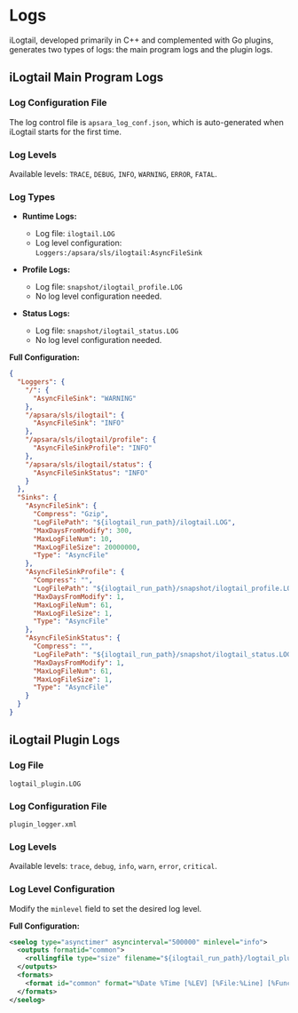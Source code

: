 # Logs

iLogtail, developed primarily in C++ and complemented with Go plugins, generates two types of logs: the main program logs and the plugin logs.

## iLogtail Main Program Logs

### Log Configuration File

The log control file is `apsara_log_conf.json`, which is auto-generated when iLogtail starts for the first time.

### Log Levels

Available levels: `TRACE`, `DEBUG`, `INFO`, `WARNING`, `ERROR`, `FATAL`.

### Log Types

* **Runtime Logs:**
  * Log file: `ilogtail.LOG`
  * Log level configuration: `Loggers:/apsara/sls/ilogtail:AsyncFileSink`
  
* **Profile Logs:**
  * Log file: `snapshot/ilogtail_profile.LOG`
  * No log level configuration needed.

* **Status Logs:**
  * Log file: `snapshot/ilogtail_status.LOG`
  * No log level configuration needed.

**Full Configuration:**

```json
{
  "Loggers": {
    "/": {
      "AsyncFileSink": "WARNING"
    },
    "/apsara/sls/ilogtail": {
      "AsyncFileSink": "INFO"
    },
    "/apsara/sls/ilogtail/profile": {
      "AsyncFileSinkProfile": "INFO"
    },
    "/apsara/sls/ilogtail/status": {
      "AsyncFileSinkStatus": "INFO"
    }
  },
  "Sinks": {
    "AsyncFileSink": {
      "Compress": "Gzip",
      "LogFilePath": "${ilogtail_run_path}/ilogtail.LOG",
      "MaxDaysFromModify": 300,
      "MaxLogFileNum": 10,
      "MaxLogFileSize": 20000000,
      "Type": "AsyncFile"
    },
    "AsyncFileSinkProfile": {
      "Compress": "",
      "LogFilePath": "${ilogtail_run_path}/snapshot/ilogtail_profile.LOG",
      "MaxDaysFromModify": 1,
      "MaxLogFileNum": 61,
      "MaxLogFileSize": 1,
      "Type": "AsyncFile"
    },
    "AsyncFileSinkStatus": {
      "Compress": "",
      "LogFilePath": "${ilogtail_run_path}/snapshot/ilogtail_status.LOG",
      "MaxDaysFromModify": 1,
      "MaxLogFileNum": 61,
      "MaxLogFileSize": 1,
      "Type": "AsyncFile"
    }
  }
}
```

## iLogtail Plugin Logs

### Log File

`logtail_plugin.LOG`

### Log Configuration File

`plugin_logger.xml`

### Log Levels

Available levels: `trace`, `debug`, `info`, `warn`, `error`, `critical`.

### Log Level Configuration

Modify the `minlevel` field to set the desired log level.

**Full Configuration:**

```xml
<seelog type="asynctimer" asyncinterval="500000" minlevel="info">
  <outputs formatid="common">
    <rollingfile type="size" filename="${ilogtail_run_path}/logtail_plugin.LOG" maxsize="2097152" maxrolls="10"/>
  </outputs>
  <formats>
    <format id="common" format="%Date %Time [%LEV] [%File:%Line] [%FuncShort] %Msg%n" />
  </formats>
</seelog>
```
